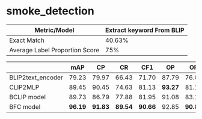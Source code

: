 # smoke_detection


| Metric/Model                   | Extract keyword From BLIP |
| ------------------------------ | ------------------------- |
| Exact Match                    | 40.63%                    |
| Average Label Proportion Score | 75%                       |

|                   | mAP       | CP        | CR        | CF1       | OP        | OR        | OF1       |
| ----------------- | --------- | --------- | --------- | --------- | --------- | --------- | --------- |
| BLIP2text_encoder | 79.23     | 79.97     | 66.43     | 71.70     | 87.79     | 76.00     | 81.47     |
| CLIP2MLP          | 89.45     | 90.45     | 74.63     | 81.13     | **93.27** | 81.14     | 86.78     |
| BCLIP model       | 89.73     | 86.79     | 77.88     | 81.95     | 91.08     | 83.14     | 86.93     |
| BFC model         | **96.19** | **91.83** | **89.54** | **90.66** | 92.85     | **90.86** | **91.84** |
